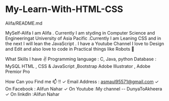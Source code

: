 # My-Learn-With-HTML-CSS
Alifa/README.md

MySelf-Alifa
I am Alifa . Currently I am styding in Computer Science and Engineeringat University of Asia Pacific .Currently I am Leaning CSS and in the next I will lean the JavaScript . I have a Youtube Channel I love to Design and Edit and also love to code in Practical things like Robots 🤖

What Skills I have ✌
Programming language : C, Java, python
Database : MySQL
HTML , CSS & JavaScript ,Bootstrap
Adobe Illustrator , Adobe Premior Pro

How Can you Find me 📫 !!
✓ Email Address : asmaul95571@gmail.com
✓ On Facebook : Alifun Nahar
✓ On Youtube :My channel -- DunyaToAkheera
✓ On linkdln :Alifun Nahar
